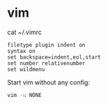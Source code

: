 # vim

cat ~/.vimrc
```vim
filetype plugin indent on
syntax on
set backspace=indent,eol,start
set number relativenumber
set wildmenu
```

Start vim without any config:
```bash
vim -u NONE
```


